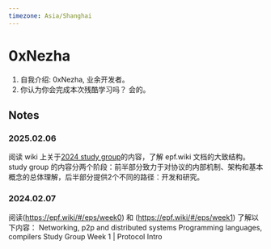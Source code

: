 ```yaml
---
timezone: Asia/Shanghai
---
```


# 0xNezha

1. 自我介绍: 0xNezha, 业余开发者。
2. 你认为你会完成本次残酷学习吗？ 会的。

## Notes

<!-- Content_START -->

### 2025.02.06

阅读 wiki 上关于[2024 study group](https://epf.wiki/#/eps/SG2024)的内容，了解 epf.wiki 文档的大致结构。
study group 的内容分两个阶段：前半部分致力于对协议的内部机制、架构和基本概念的总体理解，后半部分提供2个不同的路径：开发和研究。

### 2024.02.07
阅读(https://epf.wiki/#/eps/week0) 和 (https://epf.wiki/#/eps/week1)  了解以下内容：
Networking, p2p and distributed systems Programming languages, compilers Study Group Week 1 | Protocol Intro


<!-- Content_END -->


